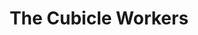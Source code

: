 ---
pid: rs164
title: The Cubicle Workers
location_transcription: Any park.
coordinates: "[-75.171761523222, 39.94918754267]"
zipcode: '19147'
gen_neighborhood: South Philadelphia
neighborhood: Queen Village,Bella Vista,Pennsport,Italian Market
outside_phl: 
age: '49'
age_range: 40-49
instagram: 
image_file_name: rs_164.jpg
proposal_transcription: cubicle worker, cubicle, desk+computer
topic: Business
topic_summary: '0'
type: Image
keywords_other: work, labor
credit: 
image_labels: 
twitter: angelotrivell
facebook: 
permalink: "/monuments/rs164/"
layout: item-page
---